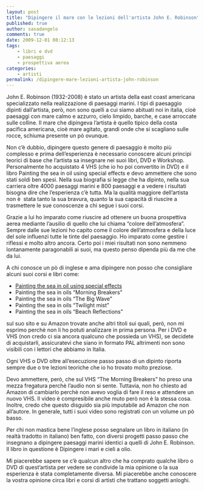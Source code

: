 ```yaml
---
layout: post
title: "Dipingere il mare con le lezioni dell'artista John E. Robinson"
published: true
author: sasadangelo
comments: true
date: 2009-12-01 08:12:13
tags:
    - libri e dvd
    - paesaggi
    - prospettiva aerea
categories:
    - artisti
permalink: /dipingere-mare-lezioni-artista-john-robinson
---
```


  



  John E. Robinson (1932-2008) è stato un artista della east coast americana specializzato nella realizzazione di paesaggi marini. I tipi di paesaggio dipinti dall&#8217;artista, però, non sono quelli a cui siamo abituati noi in italia, cioè paesaggi con mare calmo e azzurro, cielo limpido, barche, e case arroccate sulle colline. Il mare che dipingeva l&#8217;artista è quello tipico della costa pacifica americana, cioè mare agitato, grandi onde che si scagliano sulle rocce, schiuma presente un pò ovunque.





  Non c&#8217;è dubbio, dipingere questo genere di paesaggio è molto più complesso e prima dell&#8217;esperienza è necessario conoscere alcuni principi teorici di base che l&#8217;artista sa insegnare nei suoi libri, DVD e Workshop. Personalmente ho acquistato 4 VHS (che io ho poi convertito in DVD) e il libro Painting the sea in oil using special effects e devo ammettere che sono stati soldi ben spesi. Nella sua biografia si legge che ha dipinto, nella sua carriera oltre 4000 paesaggi marini e 800 paesaggi e a vedere i risultati bisogna dire che l&#8217;esperienza c&#8217;è tutta. Ma la qualità maggiore dell&#8217;artista non è  stata tanto la sua bravura, quanto la sua capacità di riuscire a trasmettere le sue conoscenze a chi segue i suoi corsi.



  Grazie a lui ho imparato come riuscire ad ottenere un buona prospettiva aerea mediante l&#8217;ausilio di quello che lui chiama &#8220;colore dell&#8217;atmosfera&#8221;. Sempre dalle sue lezioni ho capito come il colore dell&#8217;atmosfera e della luce del sole influenzi tutte le tinte del paesaggio. Ho imparato come gestire i riflessi e molto altro ancora. Certo poi i miei risultati non sono nemmeno lontanamente paragonabili ai suoi, ma questo penso dipenda più da me che da lui.



  A chi conosce un pò di inglese e ama dipingere non posso che consigliare alcuni suoi corsi e libri come:


  * [Painting the sea in oil using special effects][1]
  * Painting the sea in oils &#8220;Morning Breakers&#8221;
  * Painting the sea in oils &#8220;The Big Wave&#8221;
  * Painting the sea in oils &#8220;Twilight mist&#8221;
  * Painting the sea in oils &#8220;Beach Reflections&#8221;


  sul suo sito e su Amazon trovate anche altri titoli sui quali, però, non mi esprimo perchè non li ho potuti analizzare in prima persona. Per i DVD e VHS (non credo ci sia ancora qualcuno che possieda un VHS), se decidete di acquistarli, assicuratevi che siano in formato PAL altrimenti non sono visibili con i lettori che abbiamo in Italia.



  Ogni VHS o DVD oltre all&#8217;esecuzione passo passo di un dipinto riporta sempre due o tre lezioni teoriche che io ho trovato molto preziose.



  Devo ammettere, però, che sul VHS &#8220;The Morning Breakers&#8221; ho preso una mezza fregatura perchè l&#8217;audio non si sente. Tuttavia, non ho chiesto ad Amazon di cambiarlo perchè non avevo voglia di fare il reso e attendere un nuovo VHS. Il video è compresibile anche muto però non è la stessa cosa. Inoltre, credo che questo disguido sia più imputabile ad Amazon che non all&#8217;autore. In generale, tutti i suoi video sono registrati con un volume un pò basso.



  Per chi non mastica bene l&#8217;inglese posso segnalare un libro in italiano (in realtà tradotto in italiano) ben fatto, con diversi progetti passo passo che insegnano a dipingere paesaggi marini identici a quelli di John E. Robinson. Il libro in questione è Dipingere i mari e cieli a olio.



  Mi piacerebbe sapere se c&#8217;è qualcun altro che ha comprato qualche libro o DVD di quest&#8217;artista per vedere se condivide la mia opinione o la sua esperienza è stata completamente diversa. Mi piacerebbe anche conoscere la vostra opinione circa libri e corsi di artisti che trattano soggetti anloghi.


 [1]: https://www.disegnoepittura.it/painting-the-sea-in-oils-using-special-effects/